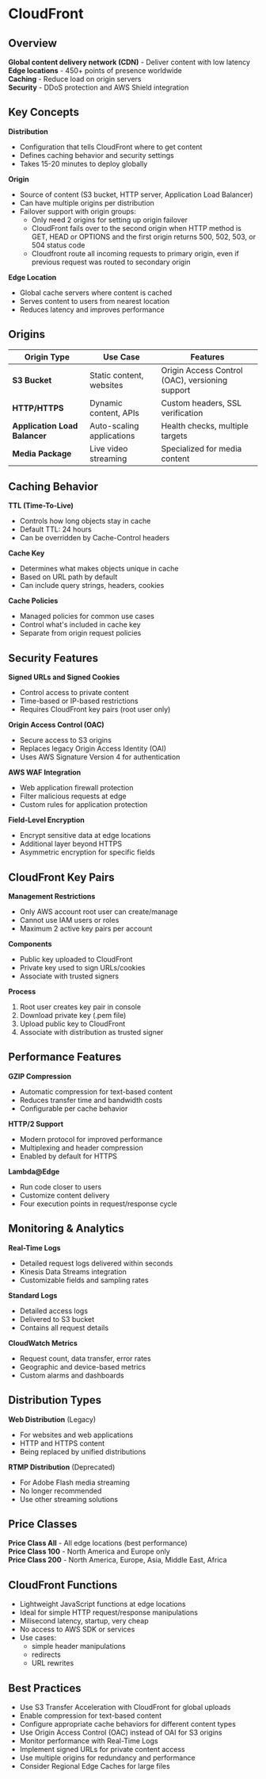 # CloudFront

## Overview

**Global content delivery network (CDN)** - Deliver content with low latency  
**Edge locations** - 450+ points of presence worldwide  
**Caching** - Reduce load on origin servers  
**Security** - DDoS protection and AWS Shield integration

## Key Concepts

**Distribution**

- Configuration that tells CloudFront where to get content
- Defines caching behavior and security settings
- Takes 15-20 minutes to deploy globally

**Origin**

- Source of content (S3 bucket, HTTP server, Application Load Balancer)
- Can have multiple origins per distribution
- Failover support with origin groups:
  - Only need 2 origins for setting up origin failover
  - CloudFront fails over to the second origin when HTTP method is GET, HEAD or OPTIONS and the first origin returns 500, 502, 503, or 504 status code
  - Cloudfront route all incoming requests to primary origin, even if previous request was routed to secondary origin

**Edge Location**  
- Global cache servers where content is cached  
- Serves content to users from nearest location  
- Reduces latency and improves performance

## Origins

| Origin Type                   | Use Case                  | Features                                        |
| ----------------------------- | ------------------------- | ----------------------------------------------- |
| **S3 Bucket**                 | Static content, websites  | Origin Access Control (OAC), versioning support |
| **HTTP/HTTPS**                | Dynamic content, APIs     | Custom headers, SSL verification                |
| **Application Load Balancer** | Auto-scaling applications | Health checks, multiple targets                 |
| **Media Package**             | Live video streaming      | Specialized for media content                   |

## Caching Behavior

**TTL (Time-To-Live)**
- Controls how long objects stay in cache  
- Default TTL: 24 hours  
- Can be overridden by Cache-Control headers

**Cache Key**  
- Determines what makes objects unique in cache  
- Based on URL path by default  
- Can include query strings, headers, cookies

**Cache Policies**  
- Managed policies for common use cases  
- Control what's included in cache key  
- Separate from origin request policies

## Security Features

**Signed URLs and Signed Cookies**
- Control access to private content  
- Time-based or IP-based restrictions  
- Requires CloudFront key pairs (root user only)

**Origin Access Control (OAC)**  
- Secure access to S3 origins  
- Replaces legacy Origin Access Identity (OAI)  
- Uses AWS Signature Version 4 for authentication

**AWS WAF Integration**  
- Web application firewall protection  
- Filter malicious requests at edge  
- Custom rules for application protection

**Field-Level Encryption**  
- Encrypt sensitive data at edge locations  
- Additional layer beyond HTTPS  
- Asymmetric encryption for specific fields

## CloudFront Key Pairs

**Management Restrictions**
- Only AWS account root user can create/manage  
- Cannot use IAM users or roles  
- Maximum 2 active key pairs per account

**Components**
- Public key uploaded to CloudFront  
- Private key used to sign URLs/cookies  
- Associate with trusted signers

**Process**

1. Root user creates key pair in console
2. Download private key (.pem file)
3. Upload public key to CloudFront
4. Associate with distribution as trusted signer

## Performance Features

**GZIP Compression**
- Automatic compression for text-based content  
- Reduces transfer time and bandwidth costs  
- Configurable per cache behavior

**HTTP/2 Support**  
- Modern protocol for improved performance  
- Multiplexing and header compression  
- Enabled by default for HTTPS

**Lambda@Edge**  
- Run code closer to users  
- Customize content delivery  
- Four execution points in request/response cycle

## Monitoring & Analytics

**Real-Time Logs**
- Detailed request logs delivered within seconds  
- Kinesis Data Streams integration  
- Customizable fields and sampling rates

**Standard Logs**  
- Detailed access logs  
- Delivered to S3 bucket  
- Contains all request details

**CloudWatch Metrics**
- Request count, data transfer, error rates  
- Geographic and device-based metrics  
- Custom alarms and dashboards

## Distribution Types

**Web Distribution** (Legacy)
- For websites and web applications  
- HTTP and HTTPS content  
- Being replaced by unified distributions

**RTMP Distribution** (Deprecated)  
- For Adobe Flash media streaming  
- No longer recommended  
- Use other streaming solutions

## Price Classes

**Price Class All** - All edge locations (best performance)  
**Price Class 100** - North America and Europe only  
**Price Class 200** - North America, Europe, Asia, Middle East, Africa


## CloudFront Functions
- Lightweight JavaScript functions at edge locations
- Ideal for simple HTTP request/response manipulations
- Milisecond latency, startup, very cheap
- No access to AWS SDK or services
- Use cases:
  - simple header manipulations
  - redirects
  - URL rewrites 

## Best Practices

- Use S3 Transfer Acceleration with CloudFront for global uploads
- Enable compression for text-based content
- Configure appropriate cache behaviors for different content types
- Use Origin Access Control (OAC) instead of OAI for S3 origins
- Monitor performance with Real-Time Logs
- Implement signed URLs for private content access
- Use multiple origins for redundancy and performance
- Consider Regional Edge Caches for large files
